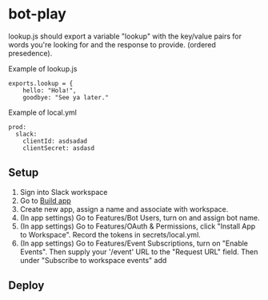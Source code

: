 # bot-play


lookup.js should export a variable "lookup" with the key/value pairs for words you're looking for and the response to provide.  (ordered presedence).

Example of lookup.js

```
exports.lookup = {
	hello: "Hola!",
	goodbye: "See ya later."
```

Example of local.yml

```
prod:
  slack:
    clientId: asdsadad
    clientSecret: asdasd
```

## Setup
1. Sign into Slack workspace
2. Go to [Build app](https://api.slack.com)
3. Create new app, assign a name and associate with workspace.
4. (In app settings) Go to Features/Bot Users, turn on and assign bot name.
5. (In app settings) Go to Features/OAuth & Permissions, click "Install App to Workspace".  Record the tokens in secrets/local.yml.
6. (In app settings) Go to Features/Event Subscriptions, turn on "Enable Events".  Then supply your '/event' URL to the "Request URL" field.  Then under "Subscribe to workspace events" add


## Deploy
